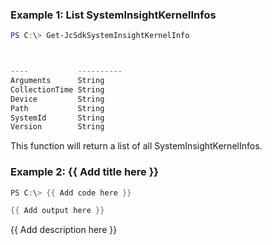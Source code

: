 ### Example 1: List SystemInsightKernelInfos
```powershell
PS C:\> Get-JcSdkSystemInsightKernelInfo



----           ----------
Arguments      String
CollectionTime String
Device         String
Path           String
SystemId       String
Version        String


```

This function will return a list of all SystemInsightKernelInfos.

### Example 2: {{ Add title here }}
```powershell
PS C:\> {{ Add code here }}

{{ Add output here }}
```

{{ Add description here }}

